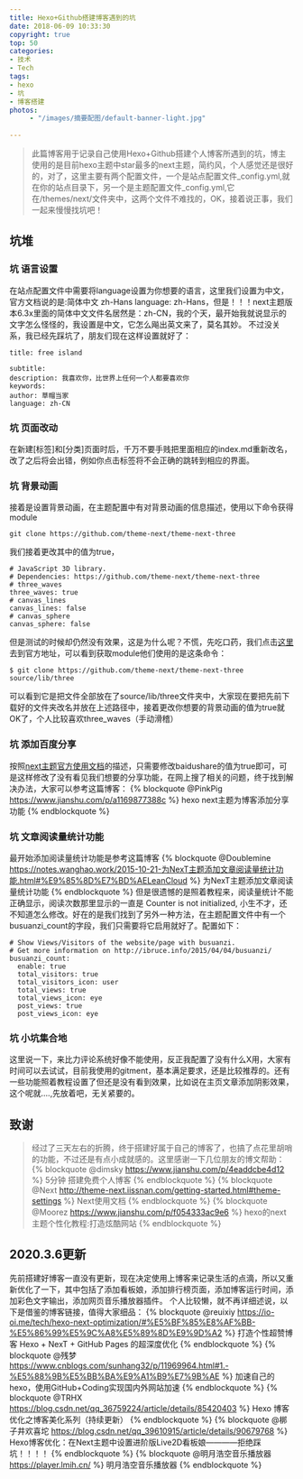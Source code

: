 ```yaml
---
title: Hexo+Github搭建博客遇到的坑
date: 2018-06-09 10:33:30
copyright: true
top: 50
categories:
- 技术
- Tech
tags:
- hexo
- 坑
- 博客搭建
photos: 
     - "/images/摘要配图/default-banner-light.jpg"
     
---
```


>此篇博客用于记录自己使用Hexo+Github搭建个人博客所遇到的坑，博主使用的是目前hexo主题中star最多的next主题，简约风，个人感觉还是很好的，对了，这里主要有两个配置文件，一个是站点配置文件_config.yml,就在你的站点目录下，另一个是主题配置文件_config.yml,它在/themes/next/文件夹中，这两个文件不难找的，OK，接着说正事，我们一起来慢慢找坑吧！

## 坑堆

### 坑 语言设置
在站点配置文件中需要将language设置为你想要的语言，这里我们设置为中文，官方文档说的是:简体中文 zh-Hans  language: zh-Hans，但是！！！next主题版本6.3x里面的简体中文文件名居然是：zh-CN，我的个天，最开始我就说显示的文字怎么怪怪的，我设置是中文，它怎么飚出英文来了，莫名其妙。
不过没关系，我已经先踩坑了，朋友们现在这样设置就好了：
``` 
title: free island

subtitle:
description: 我喜欢你，比世界上任何一个人都要喜欢你
keywords:
author: 草帽当家
language: zh-CN
```
### 坑 页面改动
在新建[标签]和[分类]页面时后，千万不要手贱把里面相应的index.md重新改名，改了之后将会出错，例如你点击标签将不会正确的跳转到相应的界面。

### 坑 背景动画
接着是设置背景动画，在主题配置中有对背景动画的信息描述，使用以下命令获得module
```
git clone https://github.com/theme-next/theme-next-three
```
我们接着更改其中的值为true，
```
# JavaScript 3D library.
# Dependencies: https://github.com/theme-next/theme-next-three
# three_waves
three_waves: true
# canvas_lines
canvas_lines: false
# canvas_sphere
canvas_sphere: false
```
但是测试的时候却仍然没有效果，这是为什么呢？不慌，先吃口药，我们点击[这里](https://github.com/theme-next/theme-next-three)去到官方地址，可以看到获取module他们使用的是这条命令：
```
$ git clone https://github.com/theme-next/theme-next-three source/lib/three
```
可以看到它是把文件全部放在了source/lib/three文件夹中，大家现在要把先前下载好的文件夹改名并放在上述路径中，接着更改你想要的背景动画的值为true就OK了，个人比较喜欢three_waves（手动滑稽）

### 坑 添加百度分享
按照[next主题官方使用文档](http://theme-next.iissnan.com/third-party-services.html#share-baidu)的描述，只需要修改baidushare的值为true即可，可是这样修改了没有看见我们想要的分享功能，在网上搜了相关的问题，终于找到解决办法，大家可以参考这篇博客：
{% blockquote @PinkPig https://www.jianshu.com/p/a1169877388c %}
	hexo next主题为博客添加分享功能
{% endblockquote %}

### 坑 文章阅读量统计功能
最开始添加阅读量统计功能是参考这篇博客
{% blockquote @Doublemine https://notes.wanghao.work/2015-10-21-为NexT主题添加文章阅读量统计功能.html#%E9%85%8D%E7%BD%AELeanCloud %}
	为NexT主题添加文章阅读量统计功能 
{% endblockquote %}
但是很遗憾的是照着教程来，阅读量统计不能正确显示，阅读次数那里显示的一直是 Counter is not initialized, 小生不才，还不知道怎么修改。好在的是我们找到了另外一种方法，在主题配置文件中有一个busuanzi_count的字段，我们只需要将它启用就好了。配置如下：
```
# Show Views/Visitors of the website/page with busuanzi.
# Get more information on http://ibruce.info/2015/04/04/busuanzi/
busuanzi_count:
  enable: true
  total_visitors: true
  total_visitors_icon: user
  total_views: true
  total_views_icon: eye
  post_views: true
  post_views_icon: eye
```

### 坑 小坑集合地
这里说一下，来比力评论系统好像不能使用，反正我配置了没有什么X用，大家有时间可以去试试，目前我使用的gitment，基本满足要求，还是比较推荐的。还有一些功能照着教程设置了但还是没有看到效果，比如说在主页文章添加阴影效果，这个呢就....,先放着吧，无关紧要的。

## 致谢
>经过了三天左右的折腾，终于搭建好属于自己的博客了，也搞了点花里胡哨的功能，不过还是有点小成就感的。这里感谢一下几位朋友的博文帮助：
{% blockquote @dimsky https://www.jianshu.com/p/4eaddcbe4d12 %}
	5分钟 搭建免费个人博客 
{% endblockquote %}
{% blockquote @Next http://theme-next.iissnan.com/getting-started.html#theme-settings %}
	Next使用文档
{% endblockquote %}
{% blockquote @Moorez https://www.jianshu.com/p/f054333ac9e6 %}
	hexo的next主题个性化教程:打造炫酷网站
{% endblockquote %}
## 2020.3.6更新
先前搭建好博客一直没有更新，现在决定使用上博客来记录生活的点滴，所以又重新优化了一下，其中包括了添加看板娘，添加排行榜页面，添加博客运行时间，添加彩色文字输出，添加网页音乐播放器插件。
个人比较懒，就不再详细述说，以下是借鉴的博客链接，值得大家细品：
{% blockquote @reuixiy https://io-oi.me/tech/hexo-next-optimization/#%E5%BF%85%E8%AF%BB-%E5%86%99%E5%9C%A8%E5%89%8D%E9%9D%A2 %}
  打造个性超赞博客 Hexo + NexT + GitHub Pages 的超深度优化
{% endblockquote %}
{% blockquote @残梦 https://www.cnblogs.com/sunhang32/p/11969964.html#1.-%E5%88%9B%E5%BB%BA%E9%A1%B9%E7%9B%AE %}
  加速自己的hexo，使用GitHub+Coding实现国内外网站加速
{% endblockquote %}
{% blockquote @TRHX https://blog.csdn.net/qq_36759224/article/details/85420403 %}
  Hexo 博客优化之博客美化系列（持续更新）
{% endblockquote %}
{% blockquote @梆子井欢喜坨 https://blog.csdn.net/qq_39610915/article/details/90679768 %}
  Hexo博客优化：在Next主题中设置进阶版Live2D看板娘————拒绝踩坑！！！！
{% endblockquote %}
{% blockquote @明月浩空音乐播放器 https://player.lmih.cn/ %}
  明月浩空音乐播放器
{% endblockquote %}
